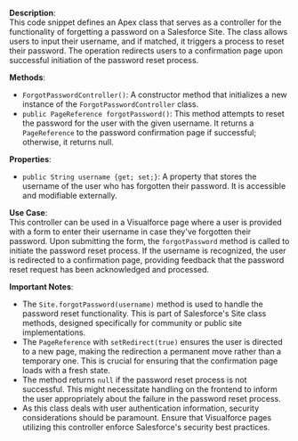 **Description**:  
This code snippet defines an Apex class that serves as a controller for the functionality of forgetting a password on a Salesforce Site. The class allows users to input their username, and if matched, it triggers a process to reset their password. The operation redirects users to a confirmation page upon successful initiation of the password reset process.

**Methods**:  
- `ForgotPasswordController()`: A constructor method that initializes a new instance of the `ForgotPasswordController` class.
- `public PageReference forgotPassword()`: This method attempts to reset the password for the user with the given username. It returns a `PageReference` to the password confirmation page if successful; otherwise, it returns null.

**Properties**:  
- `public String username {get; set;}`: A property that stores the username of the user who has forgotten their password. It is accessible and modifiable externally.

**Use Case**:  
This controller can be used in a Visualforce page where a user is provided with a form to enter their username in case they've forgotten their password. Upon submitting the form, the `forgotPassword` method is called to initiate the password reset process. If the username is recognized, the user is redirected to a confirmation page, providing feedback that the password reset request has been acknowledged and processed.

**Important Notes**:  
- The `Site.forgotPassword(username)` method is used to handle the password reset functionality. This is part of Salesforce's Site class methods, designed specifically for community or public site implementations.
- The `PageReference` with `setRedirect(true)` ensures the user is directed to a new page, making the redirection a permanent move rather than a temporary one. This is crucial for ensuring that the confirmation page loads with a fresh state.
- The method returns `null` if the password reset process is not successful. This might necessitate handling on the frontend to inform the user appropriately about the failure in the password reset process.
- As this class deals with user authentication information, security considerations should be paramount. Ensure that Visualforce pages utilizing this controller enforce Salesforce's security best practices.